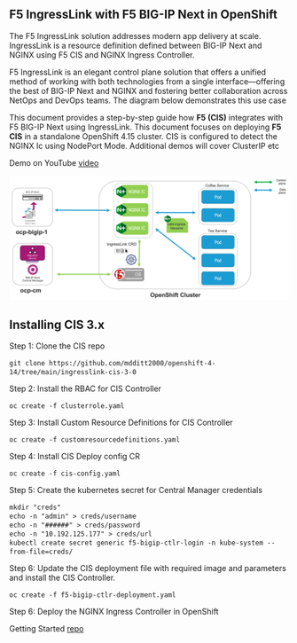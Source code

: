 ## F5 IngressLink with F5 BIG-IP Next in OpenShift

The F5 IngressLink solution addresses modern app delivery at scale. IngressLink is a resource definition defined between BIG-IP Next and NGINX using F5 CIS and NGINX Ingress Controller.

F5 IngressLink is an elegant control plane solution that offers a unified method of working with both technologies from a single interface—offering the best of BIG-IP Next and NGINX and fostering better collaboration across NetOps and DevOps teams. The diagram below demonstrates this use case

This document provides a step-by-step guide how **F5 (CIS)** integrates with F5 BIG-IP Next using IngressLink. This document focuses on deploying **F5 CIS** in a standalone OpenShift 4.15 cluster. CIS is configured to detect the NGINX Ic using NodePort Mode. Additional demos will cover ClusterIP etc

Demo on YouTube [video]()

![diagram](https://github.com/mdditt2000/openshift-4-14/blob/main/ingresslink-cis-3-0/diagram/2024-05-08_10-25-08.png)

Installing CIS 3.x
------------------

Step 1: Clone the CIS repo

```shell
git clone https://github.com/mdditt2000/openshift-4-14/tree/main/ingresslink-cis-3-0
```
Step 2: Install the RBAC for CIS Controller

```shell
oc create -f clusterrole.yaml
```

Step 3: Install Custom Resource Definitions for CIS Controller

```shell
oc create -f customresourcedefinitions.yaml
```

Step 4: Install CIS Deploy config CR

```shell
oc create -f cis-config.yaml
```

Step 5: Create the kubernetes secret for Central Manager credentials

```shell
mkdir "creds"
echo -n "admin" > creds/username
echo -n "######" > creds/password
echo -n "10.192.125.177" > creds/url
kubectl create secret generic f5-bigip-ctlr-login -n kube-system --from-file=creds/ 
```

Step 6: Update the CIS deployment file with required image and parameters and install the CIS Controller.

```shell
oc create -f f5-bigip-ctlr-deployment.yaml
```

Step 6: Deploy the NGINX Ingress Controller in OpenShift

Getting Started [repo](https://github.com/nginxinc/nginx-ingress-helm-operator#getting-started)